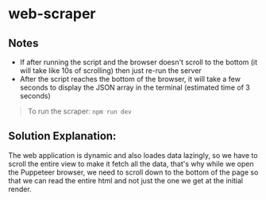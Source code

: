 # web-scraper

## Notes
- If after running the script and the browser doesn't scroll to the bottom (it will take like 10s of scrolling) then just re-run the server
- After the script reaches the bottom of the browser, it will take a few seconds to display the JSON array in the terminal (estimated time of 3 seconds)

> To run the scraper: `npm run dev`

## Solution Explanation:

The web application is dynamic and also loades data lazingly, so we have to scroll the entire view to make it fetch all the data, that's why while we open the Puppeteer browser, we need to scroll down to the bottom of the page so that we can read the entire html and not just the one we get at the initial render.
